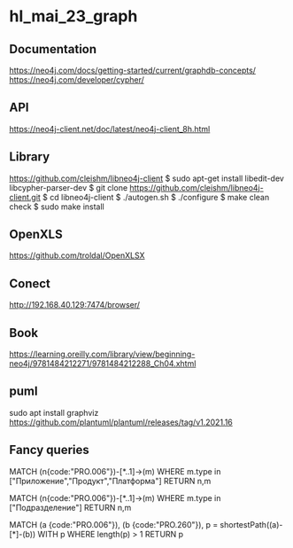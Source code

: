 # hl_mai_23_graph

## Documentation
https://neo4j.com/docs/getting-started/current/graphdb-concepts/
https://neo4j.com/developer/cypher/


## API
https://neo4j-client.net/doc/latest/neo4j-client_8h.html

## Library
https://github.com/cleishm/libneo4j-client
$ sudo apt-get install libedit-dev libcypher-parser-dev
$ git clone https://github.com/cleishm/libneo4j-client.git
$ cd libneo4j-client
$ ./autogen.sh
$ ./configure
$ make clean check
$ sudo make install

## OpenXLS
https://github.com/troldal/OpenXLSX

## Conect
http://192.168.40.129:7474/browser/

## Book
https://learning.oreilly.com/library/view/beginning-neo4j/9781484212271/9781484212288_Ch04.xhtml

## puml

sudo apt install graphviz
https://github.com/plantuml/plantuml/releases/tag/v1.2021.16

## Fancy queries
MATCH (n{code:"PRO.006"})-[*..1]->(m)  WHERE m.type in ["Приложение","Продукт","Платформа"] RETURN n,m 

MATCH (n{code:"PRO.006"})-[*..1]->(m)  WHERE m.type in ["Подразделение"] RETURN n,m 

MATCH (a {code:"PRO.006"}),
      (b {code:"PRO.260"}),
      p = shortestPath((a)-[*]-(b))
WITH p
WHERE length(p) > 1
RETURN p
